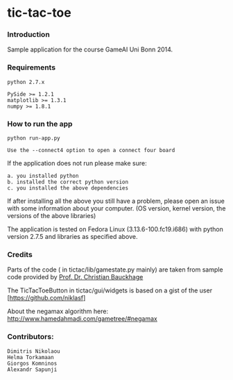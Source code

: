 tic-tac-toe
===========

### Introduction

Sample application for the course GameAI Uni Bonn 2014.

### Requirements

    python 2.7.x

    PySide >= 1.2.1
    matplotlib >= 1.3.1
    numpy >= 1.8.1

### How to run the app

    python run-app.py

    Use the --connect4 option to open a connect four board


If the application does not run please make sure:

    a. you installed python
    b. installed the correct python version
    c. you installed the above dependencies


If after installing all the above you still have a problem,
please open an issue with some information about your computer.
(OS version, kernel version, the versions of the above libraries)

The application is tested on Fedora Linux (3.13.6-100.fc19.i686)
with python version 2.7.5 and libraries as specified above.


### Credits

Parts of the code ( in tictac/lib/gamestate.py mainly) are taken from sample code
provided by [Prof. Dr. Christian Bauckhage](http://mmprec.iais.fraunhofer.de/bauckhage)

The TicTacToeButton in tictac/gui/widgets is based on a gist of
the user [https://github.com/niklasf]

About the negamax algorithm here: http://www.hamedahmadi.com/gametree/#negamax


### Contributors:

    Dimitris Nikolaou
    Helma Torkamaan
    Giorgos Komninos
    Alexandr Sapunji
